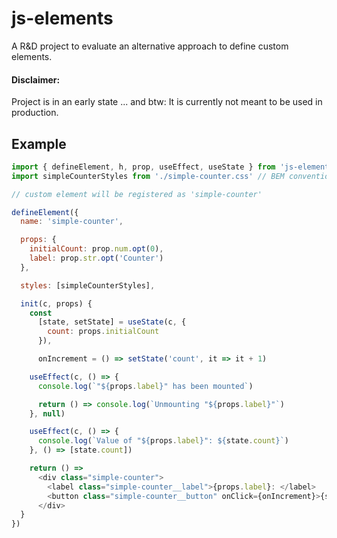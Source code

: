 # js-elements

A R&D project to evaluate an alternative approach to define custom elements.

#### Disclaimer:

Project is in an early state ...
and btw: It is currently not meant to be used in production.

## Example

```js
import { defineElement, h, prop, useEffect, useState } from 'js-elements'
import simpleCounterStyles from './simple-counter.css' // BEM conventions

// custom element will be registered as 'simple-counter' 

defineElement({
  name: 'simple-counter',

  props: {
    initialCount: prop.num.opt(0),
    label: prop.str.opt('Counter')
  },

  styles: [simpleCounterStyles],

  init(c, props) {
    const 
      [state, setState] = useState(c, {
        count: props.initialCount
      }),

      onIncrement = () => setState('count', it => it + 1)

    useEffect(c, () => {
      console.log(`"${props.label}" has been mounted`)

      return () => console.log(`Unmounting "${props.label}"`)
    }, null)

    useEffect(c, () => {
      console.log(`Value of "${props.label}": ${state.count}`)
    }, () => [state.count])

    return () =>
      <div class="simple-counter"> 
        <label class="simple-counter__label">{props.label}: </label>
        <button class="simple-counter__button" onClick={onIncrement}>{state.count}</button>
      </div>
  }
})
```
